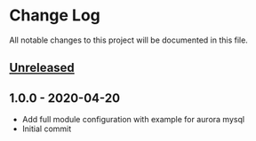 # Change Log

All notable changes to this project will be documented in this file.

<a name="unreleased"></a>
## [Unreleased]



<a name="1.0.0"></a>
## 1.0.0 - 2020-04-20

- Add full module configuration with example for aurora mysql
- Initial commit


[Unreleased]: https://github.com/marcincuber/terraform-module-boilerplate/compare/1.0.0...HEAD
